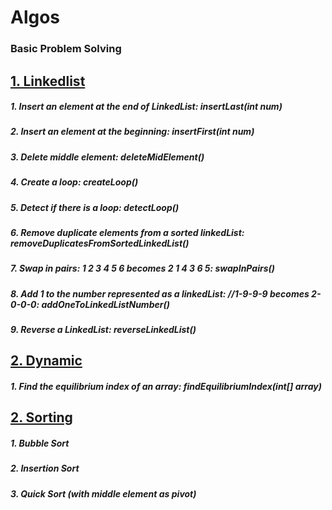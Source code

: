 # Algos
### Basic Problem Solving 

## [1. Linkedlist](https://github.com/priyamsaikia/algos/blob/master/app/lib/src/main/java/saikia/priyam/lib/LinkedList.java)
##### 1. Insert an element at the end of LinkedList: insertLast(int num)
##### 2. Insert an element at the beginning: insertFirst(int num)
##### 3. Delete middle element: deleteMidElement()
##### 4. Create a loop: createLoop()
##### 5. Detect if there is a loop: detectLoop()
##### 6. Remove duplicate elements from a sorted linkedList: removeDuplicatesFromSortedLinkedList()
##### 7. Swap in pairs: 1 2 3 4 5 6 becomes 2 1 4 3 6 5: swapInPairs() 
##### 8. Add 1 to the number represented as a linkedList: //1-9-9-9 becomes 2-0-0-0: addOneToLinkedListNumber()
##### 9. Reverse a LinkedList: reverseLinkedList()

## [2. Dynamic](https://github.com/priyamsaikia/algos/blob/master/app/lib/src/main/java/saikia/priyam/lib/DynamicProgramming.java)
##### 1. Find the equilibrium index of an array: findEquilibriumIndex(int[] array)

## [2. Sorting](https://github.com/priyamsaikia/algos/blob/master/app/lib/src/main/java/saikia/priyam/lib/Sorting.java)
##### 1. Bubble Sort
##### 2. Insertion Sort
##### 3. Quick Sort (with middle element as pivot)
